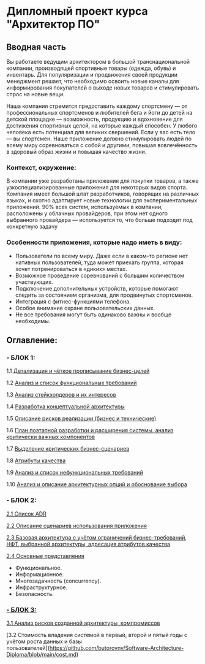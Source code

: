 # Дипломный проект курса "Архитектор ПО"

## Вводная часть

Вы работаете ведущим архитектором в большой транснациональной компании, производящей спортивные товары (одежда, обувь) и инвентарь. 
Для популяризации и продвижения своей продукции менеджмент решает, что необходимо освоить новые каналы для информирования покупателей о выходе новых товаров и стимулировать спрос на новые вещи. 

Наша компания стремится предоставить каждому спортсмену — от профессиональных спортсменов и любителей бега и йоги до детей на детской площадке — возможность, 
продукцию и вдохновение для достижения спортивных целей, на которые каждый способен. У любого человека есть потенциал для великих свершений. 
Если у вас есть тело — вы спортсмен. 
Наше приложение должно стимулировать людей по всему миру соревноваться с собой и другими, повышая вовлечённость в здоровый образ жизни и повышая качество жизни. 

### Контекст, окружение:

В компании уже разработаны приложения для покупки товаров, а также узкоспециализированные приложения для некоторых видов спорта. Компания имеет большой штат разработчиков, говорящих на различных языках, и охотно адаптирует новые технологии для экспериментальных приложений. 90% всех систем, используемых в компании, расположены у облачных провайдеров, при этом нет одного выбранного провайдера — используется то, что больше подходит под конкретную задачу

### Особенности приложения, которые надо иметь в виду: 
- Пользователи по всему миру. Даже если в каком-то регионе нет нативных пользователей, туда может приехать группа, которая хочет потренироваться в «диких» местах. 
- Возможное проведение соревнований с большим количеством участвующих.
- Подключение дополнительных устройств, которые помогают следить за состоянием организма, для продвинутых спортсменов. 
- Интеграция с фитнес-функциями телефона. 
- Особое внимание охране пользовательских данных.
- Не все требования могут быть одинаково важны и вообще необходимы.

## Оглавление:

### - БЛОК 1:


1.1 [Детализация и чёткое прописывание бизнес-целей](https://github.com/butorovnv/Software-Architecture-Diploma/blob/main/business-goals.md)

1.2 [Анализ и список функциональных требований](https://github.com/butorovnv/Software-Architecture-Diploma/blob/main/functional-requirments.md)

1.3 [Анализ стейкхолдеров и их интересов](https://github.com/butorovnv/Software-Architecture-Diploma/blob/main/stakeholders.md)

1.4 [Разработка концептуальной архитектуры](https://github.com/butorovnv/Software-Architecture-Diploma/blob/main/architecture-concept.md)

1.5 [Описание рисков реализации (бизнес и технические)](https://github.com/butorovnv/Software-Architecture-Diploma/blob/main/risks.md)

1.6 [План поэтапной разработки и расширения системы, анализ критически важных компонентов](https://github.com/butorovnv/Software-Architecture-Diploma/blob/main/development-plan.md)

1.7 [Выделение критических бизнес-сценариев](https://github.com/butorovnv/Software-Architecture-Diploma/blob/main/critical-scenarios.md)

1.8 [Атрибуты качества](https://github.com/butorovnv/Software-Architecture-Diploma/blob/main/attributes.md)

1.9 [Анализ и список нефункциональных требований](https://github.com/butorovnv/Software-Architecture-Diploma/blob/main/non-functional-requirements.md)

1.10 [Анализ и описание архитектурных опций и обоснование выбора](https://github.com/butorovnv/Software-Architecture-Diploma/blob/main/architectures-comparison.md)


### - БЛОК 2:

[2.1 Список ADR](https://github.com/butorovnv/Software-Architecture-Diploma/blob/main/ADRs.md)

[2.2 Описание сценариев использования приложения](https://github.com/butorovnv/Software-Architecture-Diploma/blob/main/scenarios.md)

[2.3 Базовая архитектура с учётом ограничений бизнес-требований, НФТ, выбранной архитектуры, адресация атрибутов качества](https://github.com/butorovnv/Software-Architecture-Diploma/blob/main/main_architercture.md)

[2.4 Основные представления](https://github.com/butorovnv/Software-Architecture-Diploma/blob/main/predstavleniya.md)

- Функциональное. 
- Информационное.
- Многозадачность (concurrency).
- Инфраструктурное.
- Безопасность.

  
### [- БЛОК 3:](https://github.com/butorovnv/Software-Architecture-Diploma/blob/main/task3.1-3.2.md)
[3.1 Анализ рисков созданной архитектуры, компромиссов](https://github.com/butorovnv/Software-Architecture-Diploma/blob/main/architecture-risk-analysis.md)

[3.2 Стоимость владения системой в первый, второй и пятый годы с учётом роста данных и базы пользователей[(https://github.com/butorovnv/Software-Architecture-Diploma/blob/main/cost.md)





